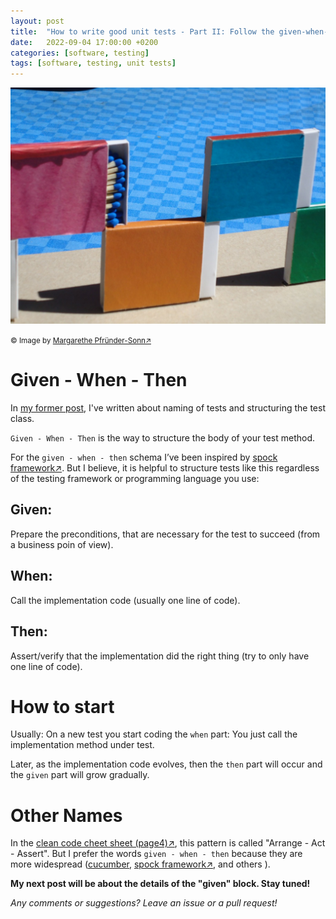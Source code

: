 ```yaml
---
layout: post
title:  "How to write good unit tests - Part II: Follow the given-when-then pattern"
date:   2022-09-04 17:00:00 +0200
categories: [software, testing]
tags: [software, testing, unit tests]
---
```


![Matchsticks2](/assets/matchsticks2.jpg)

<small>&copy; Image by [Margarethe Pfründer-Sonn&#8599;](http://www.pfruender-sonn.de/objekte/spiel-mit-verschiedenen-materialien)</small>


# Given - When - Then

In [my former post](https://joerg-pfruender.github.io/software/testing/2022/08/22/unittests1.html), I've written about naming of tests and structuring the test class.

`Given - When - Then` is the way to structure the body of your test method.

For the `given - when - then` schema I’ve been inspired by [spock framework&#8599;](https://spockframework.org/spock/docs/2.1/spock_primer.html).
But I believe, it is helpful to structure tests like this regardless of the testing framework or programming language you use:

## Given: 

Prepare the preconditions, that are necessary for the test to succeed (from a business poin of view).

## When:
Call the implementation code (usually one line of code).

## Then:
Assert/verify that the implementation did the right thing (try to only have one line of code).

# How to start

Usually: On a new test you start coding the `when` part: You just call the implementation method under test. 

Later, as the implementation code evolves, then the `then` part will occur and the `given` part will grow gradually.

# Other Names

In the [clean code cheet sheet (page4)&#8599;](https://www.planetgeek.ch/wp-content/uploads/2014/11/Clean-Code-V2.4.pdf), this pattern is called "Arrange - Act - Assert". 
But I prefer the words `given - when - then` because they are more widespread ([cucumber](https://joerg-pfruender.github.io/software/testing/2022/01/02/cucumber.html), [spock framework&#8599;](https://spockframework.org/spock/docs/2.1/spock_primer.html), and others ).


**My next post will be about the details of the "given" block. Stay tuned!**







*Any comments or suggestions? Leave an issue or a pull request!*
